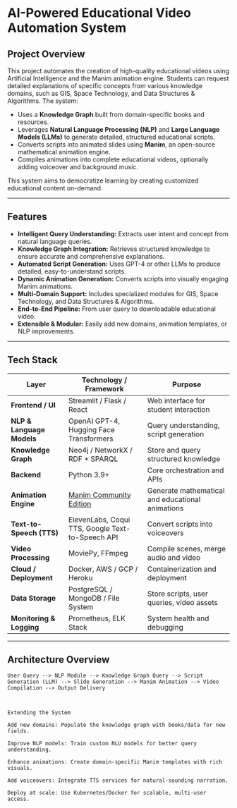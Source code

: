 # AI-Powered Educational Video Automation System

## Project Overview

This project automates the creation of high-quality educational videos using Artificial Intelligence and the Manim animation engine. Students can request detailed explanations of specific concepts from various knowledge domains, such as GIS, Space Technology, and Data Structures & Algorithms. The system:

- Uses a **Knowledge Graph** built from domain-specific books and resources.
- Leverages **Natural Language Processing (NLP)** and **Large Language Models (LLMs)** to generate detailed, structured educational scripts.
- Converts scripts into animated slides using **Manim**, an open-source mathematical animation engine.
- Compiles animations into complete educational videos, optionally adding voiceover and background music.

This system aims to democratize learning by creating customized educational content on-demand.

---

## Features

- **Intelligent Query Understanding:** Extracts user intent and concept from natural language queries.
- **Knowledge Graph Integration:** Retrieves structured knowledge to ensure accurate and comprehensive explanations.
- **Automated Script Generation:** Uses GPT-4 or other LLMs to produce detailed, easy-to-understand scripts.
- **Dynamic Animation Generation:** Converts scripts into visually engaging Manim animations.
- **Multi-Domain Support:** Includes specialized modules for GIS, Space Technology, and Data Structures & Algorithms.
- **End-to-End Pipeline:** From user query to downloadable educational video.
- **Extensible & Modular:** Easily add new domains, animation templates, or NLP improvements.

---

## Tech Stack

| Layer                   | Technology / Framework                      | Purpose                                                  |
|-------------------------|--------------------------------------------|----------------------------------------------------------|
| **Frontend / UI**       | Streamlit / Flask / React                   | Web interface for student interaction                    |
| **NLP & Language Models**| OpenAI GPT-4, Hugging Face Transformers    | Query understanding, script generation                   |
| **Knowledge Graph**      | Neo4j / NetworkX / RDF + SPARQL             | Store and query structured knowledge                      |
| **Backend**              | Python 3.9+                                | Core orchestration and APIs                               |
| **Animation Engine**     | [Manim Community Edition](https://docs.manim.community/en/stable/) | Generate mathematical and educational animations          |
| **Text-to-Speech (TTS)**| ElevenLabs, Coqui TTS, Google Text-to-Speech API | Convert scripts into voiceovers                            |
| **Video Processing**     | MoviePy, FFmpeg                            | Compile scenes, merge audio and video                     |
| **Cloud / Deployment**   | Docker, AWS / GCP / Heroku                  | Containerization and deployment                           |
| **Data Storage**         | PostgreSQL / MongoDB / File System          | Store scripts, user queries, video assets                 |
| **Monitoring & Logging** | Prometheus, ELK Stack                       | System health and debugging                               |

---

## Architecture Overview

```plaintext
User Query --> NLP Module --> Knowledge Graph Query --> Script Generation (LLM) --> Slide Generation --> Manim Animation --> Video Compilation --> Output Delivery



Extending the System

Add new domains: Populate the knowledge graph with books/data for new fields.

Improve NLP models: Train custom NLU models for better query understanding.

Enhance animations: Create domain-specific Manim templates with rich visuals.

Add voiceovers: Integrate TTS services for natural-sounding narration.

Deploy at scale: Use Kubernetes/Docker for scalable, multi-user access.

